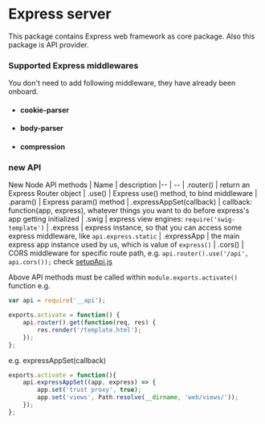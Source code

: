 Express server
==========

This package contains Express web framework as core package.
Also this package is API provider.

### Supported Express middlewares
You don't need to add following middleware, they have already been onboard.
- #### cookie-parser
- #### body-parser
- #### compression

### new API

New Node API methods
| Name | description
|-- | --
| .router() | return an Express Router object
| .use() | Express use() method, to bind middleware
| .param() | Express param() method
| .expressAppSet(callback) | callback: function(app, express), whatever things you want to do before express's app getting initialized
| .swig | express view engines: `require('swig-template')`
| .express | express instance, so that you can access some express middleware, like `api.express.static`
| .expressApp | the main express app instance used by us, which is value of `express()`
| .cors() | CORS middleware for specific route path, e.g. `api.router().use('/api', api.cors());`
check [setupApi.js](setupApi.js)

Above API methods must be called within `module.exports.activate()` function
e.g.
```javascript
var api = require('__api');

exports.activate = function() {
	api.router().get(function(req, res) {
		res.render('/template.html');
	});
};

```

e.g. expressAppSet(callback)
```js
exports.activate = function(){
 	api.expressAppSet((app, express) => {
 		app.set('trust proxy', true);
		app.set('views', Path.resolve(__dirname, 'web/views/'));
	});
};
```
